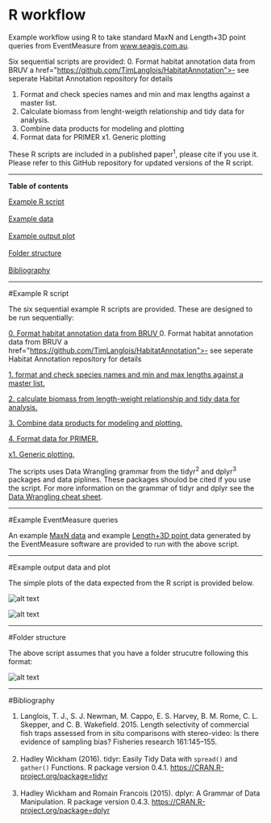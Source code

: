 # R workflow 
Example workflow using R to take standard MaxN and Length+3D point queries from EventMeasure from www.seagis.com.au.

Six sequential scripts are provided:
0. Format habitat annotation data from BRUV a href="https://github.com/TimLanglois/HabitatAnnotation">- see seperate Habitat Annotation repository for details</a>
1. Format and check species names and min and max lengths against a master list.
2. Calculate biomass from lenght-weigth relationship and tidy data for analysis.
3. Combine data products for modeling and plotting
4. Format data for PRIMER
x1. Generic plotting

These R scripts are included in a published paper<sup>1</sup>, please cite if you use it.
Please refer to this GitHub repository for updated versions of the R script.

<HR>
</HR>

<b>Table of contents</b>

[Example R script](#method)<br></br>
[Example data](#transectmeasure-example)<br></br>
[Example output plot](#output-example)<br></br>
[Folder structure](#introduction)<br></br>
[Bibliography](#bibliography)

<HR>
</HR>

#<a name="method"></a>Example R script

The six sequential example R scripts are provided. These are designed to be run sequentially:

<a href="https://github.com/TimLanglois/Stereo-or-mono-video-annotation-workflows/blob/master/x_ExampleR_0_HabitatAnnotation_Format.and.write.data_160919.R">0. Format habitat annotation data from BRUV </a>
0. Format habitat annotation data from BRUV a href="https://github.com/TimLanglois/HabitatAnnotation">- see seperate Habitat Annotation repository for details</a>

<a href="https://github.com/TimLanglois/Stereo-or-mono-video-annotation-workflows/blob/master/x_ExampleR_1_Format%20and%20Check.data_160925.R">1. format and check species names and min and max lengths against a master list.</a>

<a href="https://github.com/TimLanglois/Stereo-or-mono-video-annotation-workflows/blob/master/x_ExampleR_2_CalcBiomass%20and%20Tidy%20data%20for%20analysis_160925.R">2. calculate biomass from length-weight relationship and tidy data for analysis.</a>

<a href="https://github.com/TimLanglois/Stereo-or-mono-video-annotation-workflows/blob/master/x_ExampleR_3_CombineDataProducts%2BHabitat.and.summarise_160824.R">3. Combine data products for modeling and plotting.</a>

<a href="https://github.com/TimLanglois/Stereo-or-mono-video-annotation-workflows/blob/master/x_ExampleR_4_Format.for.PRIMER.R">4. Format data for PRIMER.</a>

<a href="https://github.com/TimLanglois/Stereo-or-mono-video-annotation-workflows/blob/master/x_ExampleR_x1_generic.univariate.plotting_160927.R">x1. Generic plotting.</a>



The scripts uses Data Wrangling grammar from the tidyr<sup>2</sup> and dplyr<sup>3</sup> packages and data piplines. These packages shoulod be cited if you use the script.
For more information on the grammar of tidyr and dplyr see the <a href="https://www.rstudio.com/wp-content/uploads/2015/02/data-wrangling-cheatsheet.pdf">Data Wrangling cheat sheet</a>. 

<HR>
</HR>

#<a name="transectmeasure-example"></a>Example EventMeasure queries

An example <a href="https://github.com/TimLanglois/Stereo-or-mono-video-annotation-workflows/blob/master/x_ExampleData_1_MaxN.TXT"> MaxN data</a> and example <a href="https://github.com/TimLanglois/Stereo-or-mono-video-annotation-workflows/blob/master/x_ExampleData_2_Length%20and%203Dpoints.TXT"> Length+3D point </a> data generated by the EventMeasure software are provided to run with the above script.

<HR>
</HR>

#<a name="output-example"></a>Example output data and plot

The simple plots of the data expected from the R script is provided below.

![alt text](https://cloud.githubusercontent.com/assets/14978794/18816109/d623e9e6-8374-11e6-81c7-c8ac6fc2241b.png "Example plot of length data")

![alt text](https://cloud.githubusercontent.com/assets/14978794/18816121/1abbc88a-8375-11e6-8b43-b2857cef4bd4.png "Example plot of range data")


<HR>
</HR>

#<a name="introduction"></a>Folder structure

The above script assumes that you have a folder strucutre following this format:

![alt text](https://cloud.githubusercontent.com/assets/14978794/18631738/5438d4a0-7ea6-11e6-83b4-9795445876b9.png "Example folder structure")


<HR>
</HR>

#<a name="bibliography"></a>Bibliography

1. Langlois, T. J., S. J. Newman, M. Cappo, E. S. Harvey, B. M. Rome, C. L. Skepper, and C. B. Wakefield. 2015. Length selectivity of commercial fish traps assessed from in situ comparisons with stereo-video: Is there evidence of sampling bias? Fisheries research 161:145–155.
<br></br>
2. Hadley Wickham (2016). tidyr: Easily Tidy Data with `spread()` and `gather()` Functions. R package version 0.4.1.
  https://CRAN.R-project.org/package=tidyr
<br></br>
3. Hadley Wickham and Romain Francois (2015). dplyr: A Grammar of Data Manipulation. R package version 0.4.3.
  https://CRAN.R-project.org/package=dplyr

